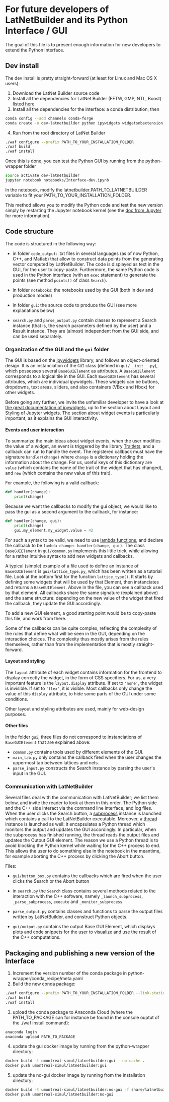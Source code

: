 # For future developers of LatNetBuilder and its Python Interface / GUI

The goal of this file is to present enough information for new developers to extend the Python Interface.

## Dev install

The dev install is pretty straight-forward (at least for Linux and Mac OS X users):

1) Download the LatNet Builder source code
2) Install all the dependencies for LatNet Builder (FFTW, GMP, NTL, Boost) listed [here](../README.MD)
3) Install all the dependencies for the interface: a conda distribution, then

```bash
conda config --add channels conda-forge
conda create -n dev-latnetbuilder python ipywidgets widgetsnbextension notebook matplotlib numexpr appmode numpy
```

4) Run from the root directory of LatNet Builder

```bash
./waf configure --prefix PATH_TO_YOUR_INSTALLATION_FOLDER
./waf build
./waf install
```

Once this is done, you can test the Python GUI by running from the python-wrapper folder

```bash
source activate dev-latnetbuilder
jupyter notebook notebooks/Interface-dev.ipynb
```

In the notebook, modify the latnetbuilder.PATH_TO_LATNETBUILDER variable to fit your PATH_TO_YOUR_INSTALLATION_FOLDER.

This method allows you to modify the Python code and test the new version simply by restarting the Jupyter notebook kernel (see the [doc from Jupyter](https://jupyter-notebook-beginner-guide.readthedocs.io/en/latest/execute.html#executing-a-notebook) for more information).

## Code structure

The code is structured in the following way:

+ in folder `code_output`: .txt files in several languages (as of now Python, C++, and Matlab) that allow to construct data points from the generating vector computed by LatNetBuilder.
The code is displayed as text in the GUI, for the user to copy-paste.
Furthermore, the same Python code is used in the Python interface (with an `exec` statement) to generate the points
(see method `points()` of class `Search`).

+ in folder `notebooks`: the notebooks used by the GUI (both in dev and production modes)

+ in folder `gui`: the source code to produce the GUI (see more explanations below)

+ `search.py` and `parse_output.py` contain classes to represent a Search instance (that is, the search parameters defined by the user) and a Result instance. They are (almost) independent from the GUI side, and can be used separately.

### Organization of the GUI and the `gui` folder

The GUI is based on the [ipywidgets](https://github.com/jupyter-widgets/ipywidgets) library, and follows an object-oriented design. It is an instanciation of the `GUI` class (defined in `gui/__init__.py`), which possesses several `BaseGUIElement` as attributes. A `BaseGUIElement` corresponds to a logical tile in the GUI. Each `BaseGUIElement` has several attributes, which are individual ipywidgets. These widgets can be buttons, dropdowns, text areas, sliders, and also containers (VBox and Hbox) for other widgets. 

Before going any further, we invite the unfamiliar developer to have a look at [the great documentation of ipywidgets](https://ipywidgets.readthedocs.io/en/stable/), up to the section about Layout and Styling of Jupyter widgets. The section about widget events is particularly important, as it explains the GUI interactivity.

#### Events and user interaction

To summarize the main ideas about widget events, when the user modifies the value of a widget, an event is triggered by the library [Traitlets](https://github.com/ipython/traitlets), and a callback can run to handle the event. The registered callback must have the signature `handler(change)` where `change` is a dictionary holding the information about the change. For us, useful keys of this dictionary are `value` (which contains the name of the trait of the widget that has changed), and `new` (which contains the new value of this trait). 

For example, the following is a valid callback:

```python
def handler(change):
    print(change)
```

Because we want the callbacks to modify the gui object, we would like to pass the gui as a second argument to the callback, for instance:

```python
def handler(change, gui):
    print(change)
    gui.my_element.my_widget.value = 42
```

For such a syntax to be valid, we need to use [lambda functions](http://www.diveintopython.net/power_of_introspection/lambda_functions.html), and declare the callback to be `lambda change: handler(change, gui)`. The class `BaseGUIElement` in  `gui/common.py` implements this little trick, while allowing for a rather intuitive syntax to add new widgets and callbacks.

A typical (simple) example of a file used to define an instance of `BaseGUIElement` is `gui/lattice_type.py`, which has been written as a tutorial file. Look at the bottom first for the function `lattice_type()`. It starts by defining some widgets that will be used by that Element, then instanciates and returns a `BaseGUIElement`. Above in the file, you can see a callback used by that element. All callbacks share the same signature (explained above) and the same structure: depending on the new value of the widget that fired the callback, they update the GUI accordingly.

To add a new GUI element, a good starting point would be to copy-paste this file, and work from there.

Some of the callbacks can be quite complex, reflecting the complexity of the rules that define what will be seen in the GUI, depending on the interaction choices. The complexity thus mostly arises from the rules themselves, rather than from the implementation that is mostly straight-forward.

#### Layout and styling

The `layout` attribute of each widget contains information for the frontend to display correctly the widget, in the form of CSS specifiers. For us, a very important feature is the `layout.display` attribute. If set to `'none'`, the widget is invisible. If set to `'flex'`, it is visible. Most callbacks only change the value of this `display` attribute, to hide some parts of the GUI under some conditions.

Other layout and styling attributes are used, mainly for web-design purposes. 

#### Other files

In the folder `gui`, three files do not correspond to instanciations of `BaseGUIElement` that are explained above:

+ `common.py` contains tools used by different elements of the GUI.
+ `main_tab.py` only contains the callback fired when the user changes the uppermost tab between lattices and nets.
+ `parse_input.py` constructs the Search instance by parsing the user's input in the GUI.

### Communication with LatNetBuilder

Several files deal with the communication with LatNetBuilder; we list them below, and invite the reader to look at them in this order. The Python side and the C++ side interact via the command line interface, and log files. When the user clicks the Search button, a [subprocess](https://docs.python.org/3.6/library/subprocess.html#module-subprocess) instance is launched which contains a call to the LatNetBuilder executable. Moreover, a [thread](https://docs.python.org/3.6/library/threading.html) instance is launched as well: it encapsulates a Python thread which monitors the output and updates the GUI accordingly. In particular, when the subprocess has finished running, the thread reads the output files and updates the Output GUI element. The reason we use a Python thread is to avoid blocking the Python kernel while waiting for the C++ process to end. This allows the user to do something else in the notebook in the meantime, for example aborting the C++ process by clicking the Abort button.

Files:

+ `gui/button_box.py` contains the callbacks which are fired when the user clicks the Search or the Abort button

+ in `search.py` the `Search` class contains several methods related to the interaction with the C++ software, namely `_launch_subprocess`, `_parse_subprocess`, `execute` and `_monitor_subprocess`.

+ `parse_output.py` contains classes and functions to parse the output files written by LatNetBuilder, and construct Python objects.

+ `gui/output.py` contains the output Base GUI Element, which displays plots and code snippets for the user to visualize and use the result of the C++ computations.


## Packaging and publishing a new version of the Interface

1) Increment the version number of the conda package in python-wrapper/conda_recipe/meta.yaml
2) Build the new conda package:

```bash
./waf configure --prefix PATH_TO_YOUR_INSTALLATION_FOLDER --link-static --build-full-conda
./waf build
./waf install
```

3) upload the conda package to Anaconda Cloud (where the PATH_TO_PACKAGE can for instance be found in the console ouptut of the ./waf install command):

```bash
anaconda login
anaconda upload PATH_TO_PACKAGE
```

4) update the gui docker image by running from the python-wrapper directory:

```bash
docker build -t umontreal-simul/latnetbuilder:gui --no-cache .
docker push umontreal-simul/latnetbuilder:gui
```

5) update the no-gui docker image by running from the installation directory:

```bash
docker build -t umontreal-simul/latnetbuilder:no-gui -f share/latnetbuilder/DockerfileNoGui .
docker push umontreal-simul/latnetbuilder:no-gui
```